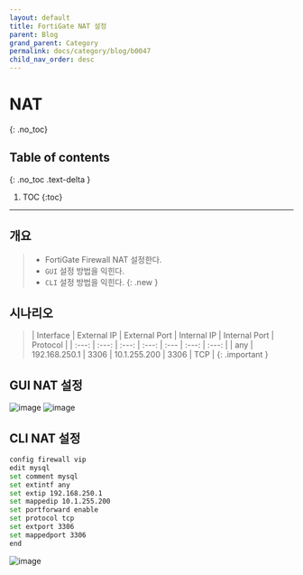 ```yaml
---
layout: default
title: FortiGate NAT 설정
parent: Blog
grand_parent: Category
permalink: docs/category/blog/b0047
child_nav_order: desc
---
```

# NAT
{: .no_toc}

## Table of contents
{: .no_toc .text-delta }

1. TOC
{:toc}

---
## 개요

> - FortiGate Firewall NAT 설정한다.
> - `GUI` 설정 방법을 익힌다.
> - `CLI` 설정 방법을 익힌다.
{: .new }

## 시나리오

> | Interface | External IP | External Port | Internal IP | Internal Port | Protocol |
> | :---: | :---: | :---: | :---: | :--- | :---: | :---: |
> | any | 192.168.250.1 | 3306 | 10.1.255.200 | 3306 | TCP |
{: .important }

## GUI NAT 설정

![image](https://user-images.githubusercontent.com/36792594/199439317-1100e2a4-40db-4d9e-b438-e1bd29647207.png)
![image](https://user-images.githubusercontent.com/36792594/199439334-7daa6583-4d6c-4d6e-b10d-c0dff4b4e3aa.png)

## CLI NAT 설정

```bash
config firewall vip
edit mysql
set comment mysql
set extintf any
set extip 192.168.250.1
set mappedip 10.1.255.200
set portforward enable
set protocol tcp
set extport 3306
set mappedport 3306
end
```

![image](https://user-images.githubusercontent.com/36792594/199439082-05063659-31e7-4c17-9753-4e28621095c1.png)
